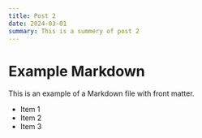 ```yaml
---
title: Post 2
date: 2024-03-01
summary: This is a summery of post 2
---
```


# Example Markdown

This is an example of a Markdown file with front matter.

- Item 1
- Item 2
- Item 3
